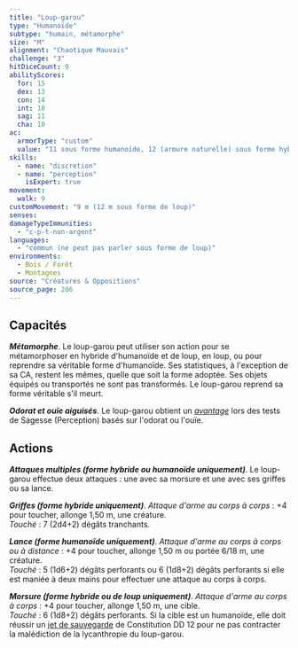 ```yaml
---
title: "Loup-garou"
type: "Humanoïde"
subtype: "humain, métamorphe"
size: "M"
alignment: "Chaotique Mauvais"
challenge: "3"
hitDiceCount: 9
abilityScores:
  for: 15
  dex: 13
  con: 14
  int: 10
  sag: 11
  cha: 10
ac:
  armorType: "custom"
  value: "11 sous forme humanoïde, 12 (armure naturelle) sous forme hybride ou de loup"
skills:
  - name: "discretion"
  - name: "perception"
    isExpert: true
movement:
  walk: 9
customMovement: "9 m (12 m sous forme de loup)"
senses:
damageTypeImmunities:
  - "c-p-t-non-argent"
languages:
  - "commun (ne peut pas parler sous forme de loup)"
environments:
  - Bois / Forêt
  - Montagnes
source: "Créatures & Oppositions"
source_page: 206
---
```

## Capacités
_**Métamorphe**_. Le loup-garou peut utiliser son action pour se métamorphoser en hybride d'humanoïde et de loup, en loup, ou pour reprendre sa véritable forme d'humanoïde. Ses statistiques, à l'exception de sa CA, restent les mêmes, quelle que soit la forme adoptée. Ses objets équipés ou transportés ne sont pas transformés. Le loup-garou reprend sa forme véritable s'il meurt.

_**Odorat et ouïe aiguisés**_. Le loup-garou obtient un [_avantage_](/utiliser-les-caracteristiques/#avantage-et-desavantage) lors des tests de Sagesse (Perception) basés sur l'odorat ou l'ouïe.

## Actions
_**Attaques multiples (forme hybride ou humanoïde uniquement)**_. Le loup-garou effectue deux attaques : une avec sa morsure et une avec ses griffes ou sa lance.

_**Griffes (forme hybride uniquement)**_. _Attaque d'arme au corps à corps_ : +4 pour toucher, allonge 1,50 m, une créature.  
_Touché_ : 7 (2d4+2) dégâts tranchants.

_**Lance (forme humanoïde uniquement)**_. _Attaque d'arme au corps à corps ou à distance_ : +4 pour toucher, allonge 1,50 m ou portée 6/18 m, une créature.  
_Touché_ : 5 (1d6+2) dégâts perforants ou 6 (1d8+2) dégâts perforants si elle est maniée à deux mains pour effectuer une attaque au corps à corps.

_**Morsure (forme hybride ou de loup uniquement)**_. _Attaque d'arme au corps à corps_ : +4 pour toucher, allonge 1,50 m, une cible.  
_Touché_ : 6 (1d8+2) dégâts perforants. Si la cible est un humanoïde, elle doit réussir un [jet de sauvegarde](/utiliser-les-caracteristiques/#jets-de-sauvegarde) de Constitution DD 12 pour ne pas contracter la malédiction de la lycanthropie du loup-garou.
